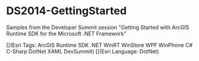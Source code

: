 DS2014-GettingStarted
=====================

Samples from the Developer Summit session "Getting Started with ArcGIS Runtime SDK for the Microsoft .NET Framework"

[](Esri Tags: ArcGIS Runtime SDK .NET WinRT WinStore WPF WinPhone C# C-Sharp DotNet XAML DevSummit)
[](Esri Language: DotNet)
